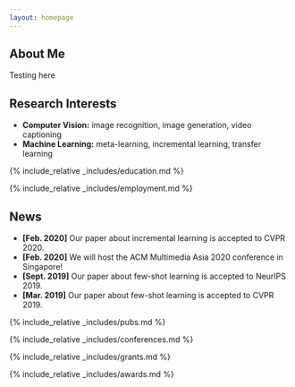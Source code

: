 ```yaml
---
layout: homepage
---
```


## About Me

Testing here

## Research Interests

- **Computer Vision:** image recognition, image generation, video captioning
- **Machine Learning:** meta-learning, incremental learning, transfer learning

{% include_relative _includes/education.md %}

{% include_relative _includes/employment.md %}

## News

- **[Feb. 2020]** Our paper about incremental learning is accepted to CVPR 2020.
- **[Feb. 2020]** We will host the ACM Multimedia Asia 2020 conference in Singapore!
- **[Sept. 2019]** Our paper about few-shot learning is accepted to NeurIPS 2019.
- **[Mar. 2019]** Our paper about few-shot learning is accepted to CVPR 2019.

{% include_relative _includes/pubs.md %}

{% include_relative _includes/conferences.md %}

<!-- {% include_relative _includes/art.md %} --> <!-- you can escape this line if you don't have any art examples -->

{% include_relative _includes/grants.md %}

{% include_relative _includes/awards.md %}

<!-- {% include_relative _includes/service.md %} -->